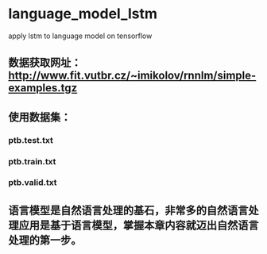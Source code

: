 # language_model_lstm
apply lstm to language model on tensorflow
## 数据获取网址：http://www.fit.vutbr.cz/~imikolov/rnnlm/simple-examples.tgz
## 使用数据集：
### ptb.test.txt
### ptb.train.txt
### ptb.valid.txt
## 语言模型是自然语言处理的基石，非常多的自然语言处理应用是基于语言模型，掌握本章内容就迈出自然语言处理的第一步。
